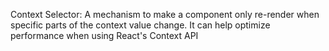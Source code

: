 Context Selector: A mechanism to make a component only re-render when specific parts of the context value change. It can help optimize performance when using React's Context API